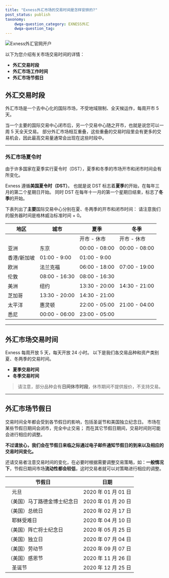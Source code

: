 ```yaml
---
title: "Exness外汇市场的交易时间是怎样安排的?"
post_status: publish
taxonomy:
    dwqa-question_category: EXNESS外汇
    dwqa-question_tag:
---
```


![Exness外汇官网开户](https://cdn.fendou.la/welaowei8/2019/01/Exness.svg)

以下为您介绍有关市场交易时间的详情：

- **外汇交易时段**
- **外汇市场工作时间**
- **外汇市场节假日**

## **外汇交易时段**

外汇市场是一个去中心化的国际市场，不受地域限制、全天候运作，每周开市 5 天。

当一个主要的国际交易中心闭市后，另一个交易中心随之开市，也就是说您可以一周 5 天全天交易。 部分外汇市场相互重叠，这些重叠的交易时段里会有更多的交易机会，因此最高交易量通常会出现在这些时段中。

* * *

### 外汇市场夏令时

由于许多国家在夏季实行夏令时（DST），夏季和冬季的市场开市和闭市时间会有所变化。

Exness 遵循**美国夏令时（DST）**。 也就是说 DST 标志着**夏季**的开始，在每年三月的第二个星期日开始。 同时 DST 在每年十一月的第一个星期日结束，标志了**冬季**的开始。

下表列出了**主要**国际交易中心分别在夏、冬两季的开市和闭市时间： 请注意我们的服务器时间是格林威治标准时间 + 0。

| 地区 | 城市 | 夏季 | 冬季 |
| --- | --- | --- | --- |
|  |  | 开市 - 休市 | 开市 - 休市 |
| 亚洲 | 东京 | 00:00 - 08:00 | 00:00 - 08:00 |
| 香港/新加坡 | 01:00 - 9:00 | 01:00 - 9:00 |
| 欧洲 | 法兰克福 | 06:00 - 18:00 | 07:00 - 19:00 |
| 伦敦 | 08:00 - 16:30 | 08:00 - 16:30 |
| 美洲 | 纽约 | 13:30 - 20:00 | 14:30 - 21:00 |
| 芝加哥 | 13:30 - 20:00 | 14:30 - 21:00 |
| 太平洋 | 惠灵顿 | 22:00 - 05:00 | 21:00 - 04:00 |
| 悉尼 | 00:00 - 06:00 | 23:00 - 05:00 |

* * *

## **外汇市场交易时间**

Exness 每周开放 5 天，每天开放 24 小时。 以下是我们各交易品种和资产类别夏、冬两季的交易时间。

- **夏季交易时间**
- **冬季交易时间**

> 请注意，部分品种会有**日间休市时段**，休市期间不提供报价，不支持交易。

* * *

## **外汇市场节假日**

交易时间全年都会受到各节假日的影响，包括圣诞节和美国独立纪念日。 市场在某些节假日期间会闭市，完全中止交易； 而在其它节假日期间，交易时间则可能会进行相应的调整。

**不过请放心，我们会在节假日来临之际通过电子邮件通知节假日的到来以及相应的交易时间变化。**

还请交易者注意交易时间的变化，在必要时根据需要调整交易策略，如：**一般情况下**，节假日期间市场**流动性都会较低**，这时交易者就可以对策略进行相应的调整。

| 节假日 | 日期 |
| --- | --- |
|    元旦 | 2020 年 01 月 01 日 |
| （美国）马丁路德金博士纪念日 | 2020 年 01 月 20 日 |
| （美国）总统日 | 2020 年 02 月 17 日 |
|    耶稣受难日 | 2020 年 04 月 10 日 |
| （美国）阵亡将士纪念日 | 2020 年 05 月 25 日 |
| （美国）独立日 | 2020 年 07 月 04 日 |
| （美国）劳动节 | 2020 年 09 月 07 日 |
| （美国）感恩节 | 2020 年 11 月 26 日 |
|    圣诞节 | 2020 年 12 月 25 日 |
